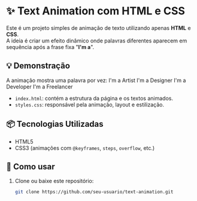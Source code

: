 # ✨ Text Animation com HTML e CSS

Este é um projeto simples de animação de texto utilizando apenas **HTML** e **CSS**.  
A ideia é criar um efeito dinâmico onde palavras diferentes aparecem em sequência após a frase fixa "**I'm a**".

## 💡 Demonstração

A animação mostra uma palavra por vez:
I'm a Artist
I'm a Designer
I'm a Developer
I'm a Freelancer

- `index.html`: contém a estrutura da página e os textos animados.
- `styles.css`: responsável pela animação, layout e estilização.

## 📦 Tecnologias Utilizadas

- HTML5
- CSS3 (animações com `@keyframes`, `steps`, `overflow`, etc.)

## 🚀 Como usar

1. Clone ou baixe este repositório:
   ```bash
   git clone https://github.com/seu-usuario/text-animation.git
